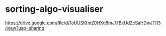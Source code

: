 # sorting-algo-visualiser






https://drive.google.com/file/d/1oUUSKfmZ0HXq8mJf7BkUd2cSaHDwJTR3/view?usp=sharing

